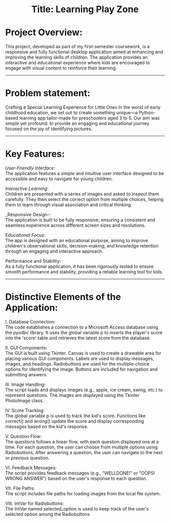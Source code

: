 
# <div align="center"> Title: Learning Play Zone</div>

# Project Overview:
This project, developed as part of my first-semester coursework, is a responsive and fully functional desktop application aimed at enhancing and improving the learning skills of children. The application provides an interactive and educational experience where kids are encouraged to engage with visual content to reinforce their learning.

---
# Problem statement:
Crafting a Special Learning Experience for Little Ones
In the world of early childhood education, we set out to create something unique—a Python-based 
learning app tailor-made for preschoolers aged 3 to 5. Our aim was simple yet profound: to provide an 
engaging and educational journey focused on the joy of identifying pictures.

---
# Key Features:

_User-Friendly Interface_:<br>
The application features a simple and intuitive user interface designed to be accessible and easy to navigate for young children.<br>

_Interactive Learning_:<br>
Children are presented with a series of images and asked to inspect them carefully. They then select the correct option from multiple choices, helping them to learn through visual association and critical thinking.<br>

_Responsive Design-:<br>
The application is built to be fully responsive, ensuring a consistent and seamless experience across different screen sizes and resolutions.<br>

_Educational Focus_:<br>
The app is designed with an educational purpose, aiming to improve children's observational skills, decision-making, and knowledge retention through an engaging and interactive approach.<br>

Performance and Stability:<br>
As a fully functional application, it has been rigorously tested to ensure smooth performance and stability, providing a reliable learning tool for kids.<br>

---

# Distinctive Elements of the Application:
I. Database Connection:<br> 
The code establishes a connection to a Microsoft Access database using 
the pyodbc library. It uses the global variable p to inserts the player's score into the 'score' table 
and retrieves the latest score from the database.

II. GUI Components:  
The GUI is built using Tkinter. Canvas is used to create a drawable area for 
placing various GUI components. Labels are used to display messages, images, and headings. 
Radiobuttons are used for the multiple-choice options for identifying the image. Buttons are 
included for navigation and submitting answers.

III. Image Handling: <br> 
The script loads and displays images (e.g., apple, ice cream, swing, etc.) to 
represent questions. The images are displayed using the Tkinter PhotoImage class.

IV. Score Tracking: <br> 
The global variable p is used to track the kid's score. Functions like correct() 
and wrong() update the score and display corresponding messages based on the kid's response.

V. Question Flow:<br> 
The questions follows a linear flow, with each question displayed one at a time.
For each question, the user can choose from multiple options using Radiobuttons. After 
answering a question, the user can navigate to the next or previous question.

VI. Feedback Messages: <br> 
The script provides feedback messages (e.g., "WELLDONE!" or "OOPS! 
WRONG ANSWER") based on the user's response to each question.

VII. File Paths:  
The script includes file paths for loading images from the local file system.

VIII. IntVar for Radiobuttons: <br> 
The IntVar named selected_option is used to keep track of the user's 
selected option among the Radiobuttons

